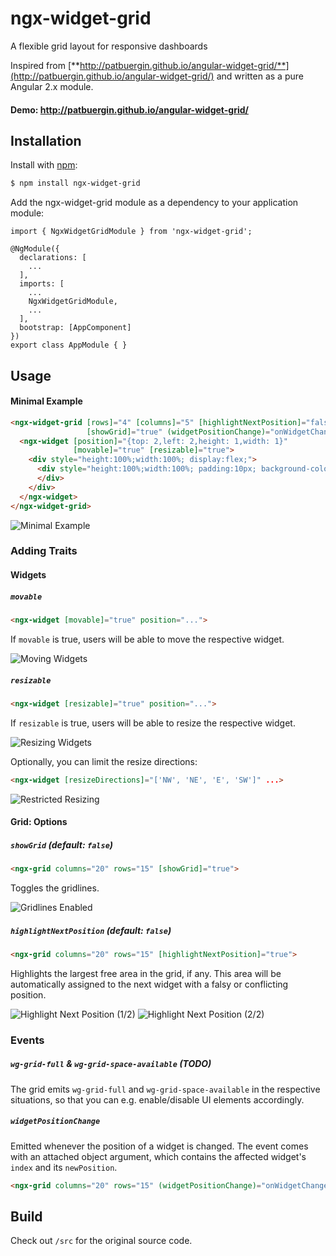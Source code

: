 # ngx-widget-grid

A flexible grid layout for responsive dashboards

Inspired from [**http://patbuergin.github.io/angular-widget-grid/**](http://patbuergin.github.io/angular-widget-grid/) and written as a pure Angular 2.x module.
#### Demo: http://patbuergin.github.io/angular-widget-grid/

## Installation
Install with [npm](http://www.npmjs.com/):

```sh
$ npm install ngx-widget-grid
```


Add the ngx-widget-grid module as a dependency to your application module:

```ecmascript 6
import { NgxWidgetGridModule } from 'ngx-widget-grid';

@NgModule({
  declarations: [
    ...
  ],
  imports: [
    ...
    NgxWidgetGridModule,
    ...
  ],
  bootstrap: [AppComponent]
})
export class AppModule { }
```

## Usage
#### Minimal Example
```html
<ngx-widget-grid [rows]="4" [columns]="5" [highlightNextPosition]="false"
                 [showGrid]="true" (widgetPositionChange)="onWidgetChange($event)">
  <ngx-widget [position]="{top: 2,left: 2,height: 1,width: 1}"
              [movable]="true" [resizable]="true">
    <div style="height:100%;width:100%; display:flex;">
      <div style="height:100%;width:100%; padding:10px; background-color: rgb(140, 198, 0);">
      </div>
    </div>
  </ngx-widget>
</ngx-widget-grid>
```
![Minimal Example](https://raw.githubusercontent.com/patbuergin/angular-widget-grid/master/doc/wg-1.png)


### Adding Traits
#### Widgets
##### `movable`
```html
<ngx-widget [movable]="true" position="...">
```
If `movable` is true, users will be able to move the respective widget.

![Moving Widgets](https://raw.githubusercontent.com/patbuergin/angular-widget-grid/master/doc/wg-2.png)

##### `resizable`
```html
<ngx-widget [resizable]="true" position="...">
```
If `resizable` is true, users will be able to resize the respective widget.

![Resizing Widgets](https://raw.githubusercontent.com/patbuergin/angular-widget-grid/master/doc/wg-3.png)

Optionally, you can limit the resize directions:
```html
<ngx-widget [resizeDirections]="['NW', 'NE', 'E', 'SW']" ...>
```

![Restricted Resizing](https://raw.githubusercontent.com/patbuergin/angular-widget-grid/master/doc/wg-4.png)

#### Grid: Options
##### `showGrid` (default: `false`)
```html
<ngx-grid columns="20" rows="15" [showGrid]="true">
```
Toggles the gridlines.

![Gridlines Enabled](https://raw.githubusercontent.com/patbuergin/angular-widget-grid/master/doc/wg-5.png)

##### `highlightNextPosition` (default: `false`)
```html
<ngx-grid columns="20" rows="15" [highlightNextPosition]="true">
```
Highlights the largest free area in the grid, if any. This area will be automatically assigned to the next widget with a falsy or conflicting position.

![Highlight Next Position (1/2)](https://raw.githubusercontent.com/patbuergin/angular-widget-grid/master/doc/wg-6.png)
![Highlight Next Position (2/2)](https://raw.githubusercontent.com/patbuergin/angular-widget-grid/master/doc/wg-7.png)


### Events
##### `wg-grid-full` & `wg-grid-space-available` (TODO)
The grid emits `wg-grid-full` and `wg-grid-space-available` in the respective situations, so that you can e.g. enable/disable UI elements accordingly.


##### `widgetPositionChange`
Emitted whenever the position of a widget is changed. The event comes with an attached object argument, which contains the affected widget's `index` and its `newPosition`.

```html
<ngx-grid columns="20" rows="15" (widgetPositionChange)="onWidgetChange($event)">
```

## Build
Check out `/src` for the original source code.

